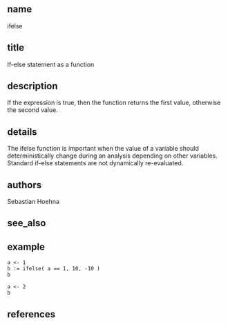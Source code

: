 ## name
ifelse
## title
If-else statement as a function
## description
If the expression is true, then the function returns the first value, otherwise the second value.
## details
The ifelse function is important when the value of a variable should deterministically change during an analysis depending on other variables. Standard if-else statements are not dynamically re-evaluated.
## authors
Sebastian Hoehna
## see_also
## example
	a <- 1
	b := ifelse( a == 1, 10, -10 )
	b
	
	a <- 2
	b
	
## references
